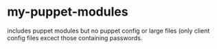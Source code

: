 my-puppet-modules
=================

includes puppet modules but no puppet config or large files (only client config files excect those containing passwords.
